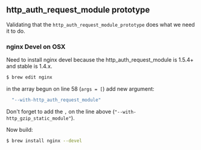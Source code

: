 ## http_auth_request_module prototype

Validating that the `http_auth_request_module_prototype` does what we need it to do.

### nginx Devel on OSX

Need to install nginx devel because the http_auth_request_module is 1.5.4+ and stable is 1.4.x.

```sh
$ brew edit nginx
```

in the array begun on line 58 (`args = [`) add new argument:

```ruby
  "--with-http_auth_request_module"
```

Don't forget to add the `,` on the line above (`"--with-http_gzip_static_module"`).

Now build:

```sh
$ brew install nginx --devel
```
